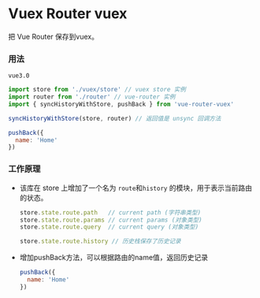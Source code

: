 # Vuex Router vuex


把 Vue Router 保存到vuex。

### 用法

```
vue3.0
```

```javascript
import store from './vuex/store' // vuex store 实例
import router from './router' // vue-router 实例
import { syncHistoryWithStore, pushBack } from 'vue-router-vuex'

syncHistoryWithStore(store, router) // 返回值是 unsync 回调方法

pushBack({
  name: 'Home'
})
```

### 工作原理

- 该库在 store 上增加了一个名为 `route`和`history` 的模块，用于表示当前路由的状态。

  ```javascript
  store.state.route.path   // current path (字符串类型)
  store.state.route.params // current params (对象类型)
  store.state.route.query  // current query (对象类型)

  store.state.route.history // 历史栈保存了历史记录
  ```

- 增加pushBack方法，可以根据路由的name值，返回历史记录
  ```javascript
  pushBack({
    name: 'Home'
  })
  ```
